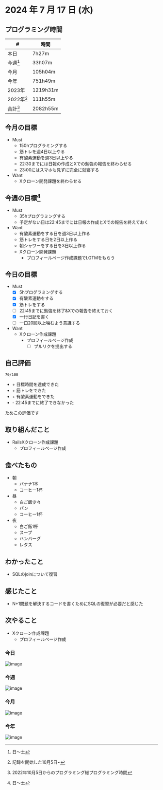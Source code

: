 # 2024 年 7 月 17 日 (水)

## プログラミング時間
| #          | 時間     |
| ---------- | -------- |
| 本日       | 7h27m    |
| 今週[^1]   | 33h07m   |
| 今月       | 105h04m  |
| 今年       | 751h49m  |
| 2023年     | 1219h31m |
| 2022年[^2] | 111h55m  |
| 合計[^3]   | 2082h55m |

## 今月の目標
- Must
  - 150hプログラミングする
  - 筋トレを週4日以上やる
  - 有酸素運動を週3日以上やる
  - 22:30までには日報の作成とXでの勉強の報告を終わらせる
  - 23:00にはスマホも見ずに完全に就寝する
- Want
  - Xクローン開発課題を終わらせる

## 今週の目標[^1]
- Must
  - 35hプログラミングする
  - 予定がない日は22:45までには日報の作成とXでの報告を終えておく
- Want
  - 有酸素運動をする日を週3日以上作る
  - 筋トレをする日を2日以上作る
  - 朝シャワーをする日を3日以上作る
  - Xクローン開発課題
    - プロフィールページ作成課題でLGTMをもらう

## 今日の目標
- Must
  - [x] 5hプログラミングする
  - [x] 有酸素運動をする
  - [x] 筋トレをする
  - [ ] 22:45までに勉強を終了&Xでの報告を終えておく
  - [x] 一行日記を書く
  - [ ] 一口20回以上噛むよう意識する
- Want
  - Xクローン作成課題
    - プロフィールページ作成
      - [ ] プルリクを提出する

## 自己評価
```
70/100
```
- \+ 目標時間を達成できた
- \+ 筋トレをできた
- \+ 有酸素運動をできた
- \- 22:45までに終了できなかった

ためこの評価です

## 取り組んだこと
- RailsXクローン作成課題
  - プロフィールページ作成

## 食べたもの
- 朝
  - バナナ1本
  - コーヒー1杯
- 昼
  - 白ご飯少々
  - パン
  - コーヒー1杯
- 夜
  - 白ご飯1杯
  - スープ
  - ハンバーグ
  - レタス

## わかったこと
- SQLのjoinについて復習

## 感じたこと
- N+1問題を解決するコードを書くためにSQLの復習が必要だと感じた

## 次やること
- Xクローン作成課題
  - プロフィールページ作成

### 今日
![image](https://github.com/user-attachments/assets/a9fd0554-d824-49fd-add0-01ddeda873fd)

### 今週
![image](https://github.com/user-attachments/assets/a6b827b0-28d8-4b5e-ad7c-a80a445db2a7)

### 今月
![image](https://github.com/user-attachments/assets/044b044f-7dda-4a12-915f-03204354f369)

### 今年
![image](https://github.com/user-attachments/assets/a39cb1b5-c32d-46fd-9cb6-360b801b59fc)

[^1]: 日〜土
[^2]: 記録を開始した10月5日~
[^3]: 2022年10月5日からのプログラミング総プログラミング時間

